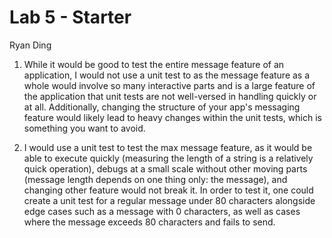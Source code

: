 # Lab 5 - Starter
Ryan Ding

1. While it would be good to test the entire message feature of an application, I would not use a unit test to as the message feature as a whole would involve so many interactive parts and is a large feature of the application that unit tests are not well-versed in handling quickly or at all. Additionally, changing the structure of your app's messaging feature would likely lead to heavy changes within the unit tests, which is something you want to avoid.

2. I would use a unit test to test the max message feature, as it would be able to execute quickly (measuring the length of a string is a relatively quick operation), debugs at a small scale without other moving parts (message length depends on one thing only: the message), and changing other feature would not break it. In order to test it, one could create a unit test for a regular message under 80 characters alongside edge cases such as a message with 0 characters, as well as cases where the message exceeds 80 characters and fails to send.